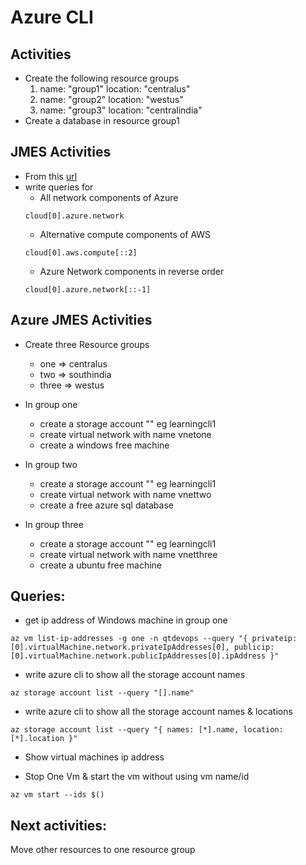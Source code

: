 # Azure CLI

## Activities
* Create the following resource groups
    1. name: "group1" location: "centralus"
    2. name: "group2" location: "westus"
    3. name: "group3" location: "centralindia"
* Create a database in resource group1

## JMES Activities
* From this [url](https://gist.github.com/shaikkhajaibrahim/1762f1bac72981bbef219f216726d661)
* write queries for 
    * All network components of Azure
    ```
    cloud[0].azure.network
    ```
    * Alternative compute components of AWS
    ```
    cloud[0].aws.compute[::2]
    ```
    * Azure Network components in reverse order
    ```
    cloud[0].azure.network[::-1]
    ```

## Azure JMES Activities
* Create three Resource groups
    * one  => centralus
    * two  => southindia
    * three => westus

* In group one
    * create a storage account "<uniquename>" eg learningcli1
    * create virtual network with name vnetone
    * create a windows free machine

* In group two
    * create a storage account "<uniquename>" eg learningcli1
    * create virtual network with name vnettwo
    * create a free azure sql database

* In group three
    * create a storage account "<uniquename>" eg learningcli1
    * create virtual network with name vnetthree
    * create a ubuntu free machine

## Queries:
* get ip address of Windows machine in group one
```
az vm list-ip-addresses -g one -n qtdevops --query "{ privateip: [0].virtualMachine.network.privateIpAddresses[0], publicip: [0].virtualMachine.network.publicIpAddresses[0].ipAddress }"
```
* write azure cli to show all the storage account names
```
az storage account list --query "[].name"
```
* write azure cli to show all the storage account names & locations
```
az storage account list --query "{ names: [*].name, location: [*].location }"
```
* Show virtual machines ip address

* Stop One Vm & start the vm without using vm name/id
```
az vm start --ids $()
```


## Next activities:
Move other resources to one resource group

















